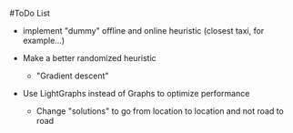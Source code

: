 #ToDo List

- implement "dummy" offline and online heuristic (closest taxi, for example...)

- Make a better randomized heuristic
  - "Gradient descent"

- Use LightGraphs instead of Graphs to optimize performance
  - Change "solutions" to go from location to location and not road to road
  
